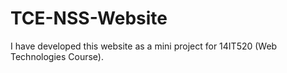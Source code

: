 # TCE-NSS-Website
I have developed this website as a mini project for 14IT520 (Web Technologies Course).
